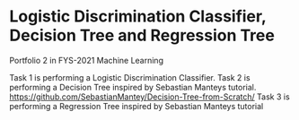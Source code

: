 # Logistic Discrimination Classifier, Decision Tree and Regression Tree
Portfolio 2 in FYS-2021 Machine Learning

Task 1 is performing a Logistic Discrimination Classifier.
Task 2 is performing a Decision Tree inspired by Sebastian Manteys tutorial. https://github.com/SebastianMantey/Decision-Tree-from-Scratch/
Task 3 is performing a Regression Tree inspired by Sebastian Manteys tutorial
